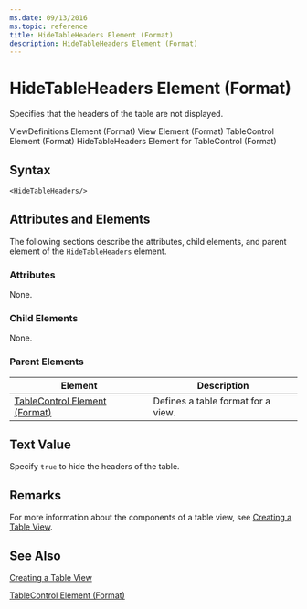 ```yaml
---
ms.date: 09/13/2016
ms.topic: reference
title: HideTableHeaders Element (Format)
description: HideTableHeaders Element (Format)
---
```

# HideTableHeaders Element (Format)

Specifies that the headers of the table are not displayed.

ViewDefinitions Element (Format)
View Element (Format)
TableControl Element (Format)
HideTableHeaders Element for TableControl (Format)

## Syntax

```vb
<HideTableHeaders/>
```

## Attributes and Elements

The following sections describe the attributes, child elements, and parent element of the `HideTableHeaders` element.

### Attributes

None.

### Child Elements

None.

### Parent Elements

|Element|Description|
|-------------|-----------------|
|[TableControl Element (Format)](./tablecontrol-element-format.md)|Defines a table format for a view.|

## Text Value

Specify `true` to hide the headers of the table.

## Remarks

For more information about the components of a table view, see [Creating a Table View](./creating-a-table-view.md).

## See Also

[Creating a Table View](./creating-a-table-view.md)

[TableControl Element (Format)](./tablecontrol-element-format.md)
